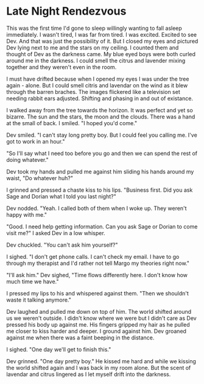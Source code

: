 # Late Night Rendezvous

This was the first time I'd gone to sleep willingly wanting to fall asleep immediately. I wasn't tired, I was far from tired.  I was excited.  Excited to see Dev.  And that was just the possibility of it.  But I closed my eyes and pictured Dev lying next to me and the stars on my ceiling.  I counted them and thought of Dev as the darkness came.  My blue eyed boys were both curled around me in the darkness.  I could smell the citrus and lavender mixing together and they weren't even in the room.

I must have drifted because when I opened my eyes I was under the tree again - alone.  But I could smell citris and lavendar on the wind as it blew through the barren braches.  The images flickered like a television set needing rabbit ears adjusted.  Shifting and phasing in and out of existance.

I walked away from the tree towards the horizon.  It was perfect and yet so bizarre.  The sun and the stars, the moon and the clouds.  There was a hand at the small of back.  I smiled.  "I hoped you'd come."

Dev smiled.  "I can't stay long pretty boy.  But I could feel you calling me.  I've got to work in an hour."

"So I'll say what I need too before you go and then we can spend the rest of doing whatever."

Dev took my hands and pulled me against him sliding his hands around my waist, "Do whatever huh?"

I grinned and pressed a chaste kiss to his lips.  "Business first.  Did you ask Sage and Dorian what I told you last night?"

Dev nodded.  "Yeah.  I called both of them when I woke up. They weren't happy with me."

"Good.  I need help getting information.  Can you ask Sage or Dorian to come visit me?"  I asked Dev in a low whisper.

Dev chuckled.  "You can't ask him yourself?"

I sighed.  "I don't get phone calls.  I can't check my email.  I have to go through my therapist and I'd rather not tell Margo my theories right now."

"I'll ask him."  Dev sighed, "Time flows differently here.  I don't know how much time we have."

I pressed my lips to his and whispered against them.  "Then we shouldn't waste it talking anymore."

Dev laughed and pulled me down on top of him.  The world shifted around us we weren't outside.  I didn't know where we were but I didn't care as Dev pressed his body up against me.  His fingers gripped my hair as he pulled me closer to kiss harder and deeper.  I ground against him.  Dev groaned against me when there was a faint beeping in the distance.


I sighed.  "One day we'll get to finish this."

Dev grinned.  "One day pretty boy."  He kissed me hard and while we kissing the world shifted again and I was back in my room alone.  But the scent of lavendar and citrus lingered as I let myself drift into the darkness.

